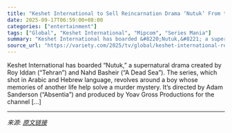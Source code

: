 ```yaml
---
title: "Keshet International to Sell Reincarnation Drama ‘Nutuk’ From the Creative Team Behind ‘Tehran’ and ‘Absentia’ (EXCLUSIVE)"
date: 2025-09-17T06:59:00+08:00
categories: ["entertainment"]
tags: ["Global", "Keshet International", "Mipcom", "Series Mania"]
summary: "Keshet International has boarded &#8220;Nutuk,&#8221; a supernatural drama created by Roy Iddan (&#8220;Tehran&#8221;) and Nahd Basheir (&#8220;A Dead Sea&#8221;). The series, which shot in Arabic and"
source_url: "https://variety.com/2025/tv/global/keshet-international-reincarnation-drama-nutuk-tehran-1236519294/"
---
```


Keshet International has boarded &#8220;Nutuk,&#8221; a supernatural drama created by Roy Iddan (&#8220;Tehran&#8221;) and Nahd Basheir (&#8220;A Dead Sea&#8221;). The series, which shot in Arabic and Hebrew language, revolves around a boy whose memories of another life help solve a murder mystery. It&#8217;s directed by Adam Sanderson (&#8220;Absentia&#8221;) and produced by Yoav Gross Productions for the channel [&#8230;]

---

*来源: [原文链接](https://variety.com/2025/tv/global/keshet-international-reincarnation-drama-nutuk-tehran-1236519294/)*
